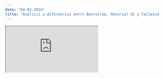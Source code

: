 ```yaml
---
date: "04-02-2024"
title: "Análisis y diferencias entre Bootstrap, Material UI y Tailwind CSS"
---
```

<iframe src="https://www.youtube.com/embed/9V5FjhzkD98" allowfullscreen></iframe>
